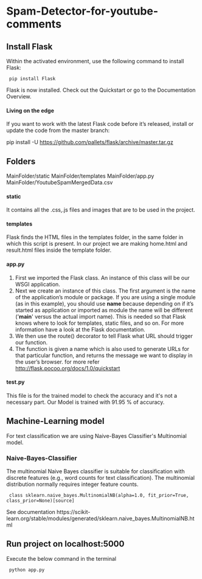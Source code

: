 # Spam-Detector-for-youtube-comments

## Install Flask
Within the activated environment, use the following command to install Flask:

<p><code> pip install Flask </code></p>
Flask is now installed. Check out the Quickstart or go to the Documentation Overview.

#### Living on the edge
If you want to work with the latest Flask code before it’s released, install or update the code from the master branch:

pip install -U https://github.com/pallets/flask/archive/master.tar.gz

## Folders
MainFolder/static
MainFolder/templates
MainFolder/app.py
MainFolder/YoutubeSpamMergedData.csv

#### static
It contains all the .css,.js files and images that are to be used in the project.

#### templates
Flask finds the HTML files in the templates folder, in the same folder in which this script is present.
In our project we are making home.html and result.html files inside the template folder.

#### app.py
1. First we imported the Flask class. An instance of this class will be our WSGI application.
2. Next we create an instance of this class. The first argument is the name of the application’s module or package. If you are using a single module (as in this example), you should use __name__ because depending on if it’s started as application or imported as module the name will be different ('__main__' versus the actual import name). This is needed so that Flask knows where to look for templates, static files, and so on. For more information have a look at the Flask documentation.
3. We then use the route() decorator to tell Flask what URL should trigger our function.
4. The function is given a name which is also used to generate URLs for that particular function, and returns the message we    want to display in the user’s browser.
for more refer http://flask.pocoo.org/docs/1.0/quickstart

#### test.py
This file is for the trained model to check the accuracy and it's not a necessary part. Our Model is trained with 91.95 % of accuracy.

## Machine-Learning model
For text classification we are using Naive-Bayes Classifier's Multinomial model.

### Naive-Bayes-Classifier
The multinomial Naive Bayes classifier is suitable for classification with discrete features (e.g., word counts for text classification). The multinomial distribution normally requires integer feature counts.
<p><code> class sklearn.naive_bayes.MultinomialNB(alpha=1.0, fit_prior=True, class_prior=None)[source] </code></p>
See documentation https://scikit-learn.org/stable/modules/generated/sklearn.naive_bayes.MultinomialNB.html

## Run project on localhost:5000
Execute the below command in the terminal
<p><code> python app.py </code></p>
